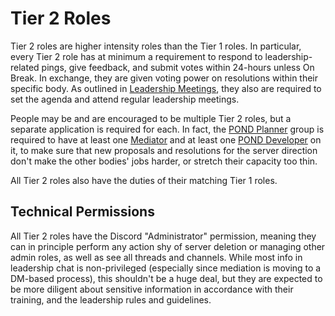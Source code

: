 # Tier 2 Roles

Tier 2 roles are higher intensity roles than the Tier 1 roles. In particular, every Tier 2 role has at minimum a requirement to respond to leadership-related pings, give feedback, and submit votes within 24-hours unless On Break. In exchange, they are given voting power on resolutions within their specific body. As outlined in [Leadership Meetings](#leadership-meetings), they also are required to set the agenda and attend regular leadership meetings.

People may be and are encouraged to be multiple Tier 2 roles, but a separate application is required for each. In fact, the [POND Planner](#pond-planner) group is required to have at least one [Mediator](#mediator) and at least one [POND Developer](#pond-developer) on it, to make sure that new proposals and resolutions for the server direction don't make the other bodies' jobs harder, or stretch their capacity too thin.

All Tier 2 roles also have the duties of their matching Tier 1 roles.

## Technical Permissions

All Tier 2 roles have the Discord "Administrator" permission, meaning they can in principle perform any action shy of server deletion or managing other admin roles, as well as see all threads and channels. While most info in leadership chat is non-privileged (especially since mediation is moving to a DM-based process), this shouldn't be a huge deal, but they are expected to be more diligent about sensitive information in accordance with their training, and the leadership rules and guidelines.
